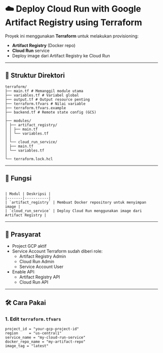 # ☁️ Deploy Cloud Run with Google Artifact Registry using Terraform

Proyek ini menggunakan **Terraform** untuk melakukan provisioning:
- **Artifact Registry** (Docker repo)
- **Cloud Run** service
- Deploy image dari Artifact Registry ke Cloud Run

---

## 📁 Struktur Direktori

```hcl
terraform/
├── main.tf # Memanggil module utama
├── variables.tf # Variabel global
├── output.tf # Output resource penting
├── terraform.tfvars # Nilai variable
├── terraform.tfvars.example
├── backend.tf # Remote state config (GCS)
│
├── modules/
│ ├── artifact_registry/
│ │ ├── main.tf
│ │ └── variables.tf
│ │
│ └── cloud_run_service/
│ ├── main.tf
│ └── variables.tf
│
└── terraform.lock.hcl
```


---

## 🚀 Fungsi
```hcl

| Modul | Deskripsi |
|-------|-----------|
| `artifact_registry` | Membuat Docker repository untuk menyimpan image |
| `cloud_run_service` | Deploy Cloud Run menggunakan image dari Artifact Registry |
```
---

## 🧾 Prasyarat

- Project GCP aktif
- Service Account Terraform sudah diberi role:
  - Artifact Registry Admin
  - Cloud Run Admin
  - Service Account User
- Enable API:
  - Artifact Registry API
  - Cloud Run API

---

## 🛠️ Cara Pakai

### 1. Edit `terraform.tfvars`
```hcl
project_id = "your-gcp-project-id"
region     = "us-central1"
service_name = "my-cloud-run-service"
docker_repo_name = "my-artifact-repo"
image_tag = "latest"
